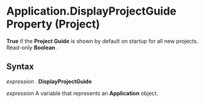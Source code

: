 
# Application.DisplayProjectGuide Property (Project)

 **True** if the **Project Guide** is shown by default on startup for all new projects. Read-only **Boolean** .


## Syntax

 _expression_ . **DisplayProjectGuide**

 _expression_ A variable that represents an **Application** object.


